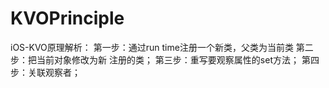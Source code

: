 # KVOPrinciple
iOS-KVO原理解析：
第一步：通过run time注册一个新类，父类为当前类
第二步：把当前对象修改为新 注册的类；
第三步：重写要观察属性的set方法；
第四步：关联观察者；
